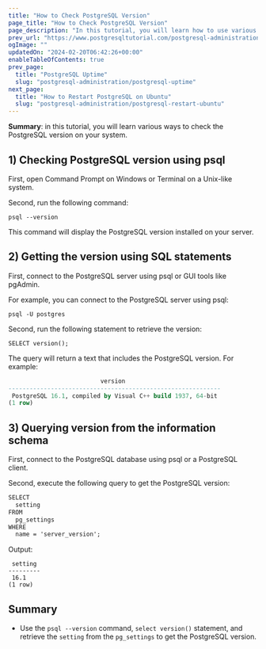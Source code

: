 ```yaml
---
title: "How to Check PostgreSQL Version"
page_title: "How to Check PostgreSQL Version"
page_description: "In this tutorial, you will learn how to use various ways to check the PostgreSQL version on your system."
prev_url: "https://www.postgresqltutorial.com/postgresql-administration/postgresql-version/"
ogImage: ""
updatedOn: "2024-02-20T06:42:26+00:00"
enableTableOfContents: true
prev_page: 
  title: "PostgreSQL Uptime"
  slug: "postgresql-administration/postgresql-uptime"
next_page: 
  title: "How to Restart PostgreSQL on Ubuntu"
  slug: "postgresql-administration/postgresql-restart-ubuntu"
---
```





**Summary**: in this tutorial, you will learn various ways to check the PostgreSQL version on your system.


## 1\) Checking PostgreSQL version using psql

First, open Command Prompt on Windows or Terminal on a Unix\-like system.

Second, run the following command:


```csssql
psql --version
```
This command will display the PostgreSQL version installed on your server.


## 2\) Getting the version using SQL statements

First, connect to the PostgreSQL server using psql or GUI tools like pgAdmin.

For example, you can connect to the PostgreSQL server using psql:


```
psql -U postgres
```
Second, run the following statement to retrieve the version:


```
SELECT version();

```
The query will return a text that includes the PostgreSQL version. For example:


```sql
                          version
------------------------------------------------------------
 PostgreSQL 16.1, compiled by Visual C++ build 1937, 64-bit
(1 row)
```

## 3\) Querying version from the information schema

First, connect to the PostgreSQL database using psql or a PostgreSQL client.

Second, execute the following query to get the PostgreSQL version:


```css
SELECT 
  setting 
FROM 
  pg_settings 
WHERE 
  name = 'server_version';
```
Output:


```
 setting
---------
 16.1
(1 row)
```

## Summary

* Use the `psql --version` command, `select version()` statement, and retrieve the `setting` from the `pg_settings` to get the PostgreSQL version.

